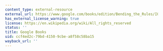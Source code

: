 ```yaml
---
content_type: external-resource
external_url: https://www.google.com/books/edition/Bending_the_Rules/IOuRDwAAQBAJ?hl=en&gbpv=1
has_external_license_warning: true
license: https://en.wikipedia.org/wiki/All_rights_reserved
status: ''
title: Google Books
uid: ccf4ed2c-79bd-4150-9cbe-a8f58c58ba15
wayback_url: ''
---
```

